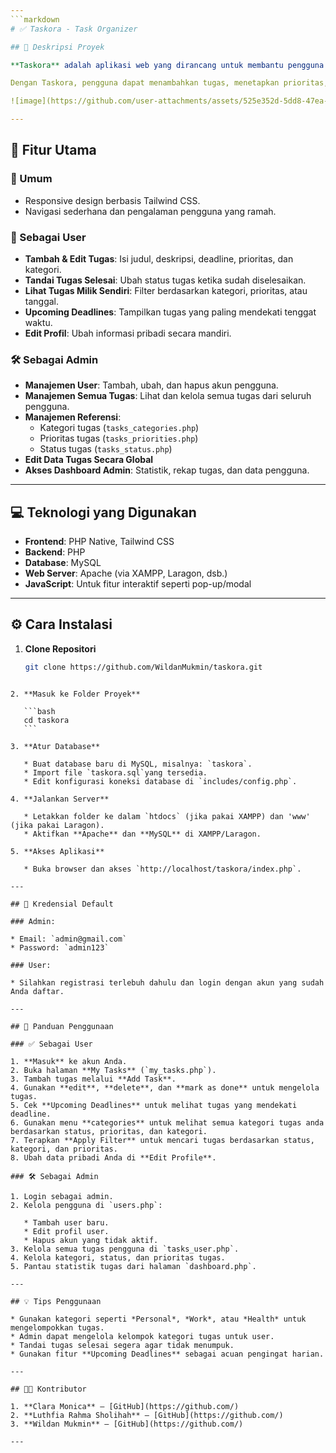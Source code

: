 ```yaml
---
```markdown
# ✅ Taskora - Task Organizer

## 📝 Deskripsi Proyek

**Taskora** adalah aplikasi web yang dirancang untuk membantu pengguna dan admin dalam mengelola, melacak, dan menyelesaikan tugas-tugas harian maupun akademik secara efisien. Aplikasi ini menyediakan fitur manajemen tugas dengan antarmuka yang intuitif dan mendukung alur kerja dua jenis pengguna: **Admin** dan **User (ex: Mahasiswa)**.

Dengan Taskora, pengguna dapat menambahkan tugas, menetapkan prioritas, menentukan tenggat waktu (deadline), dan memantau progresnya. Admin memiliki akses penuh untuk memonitor seluruh aktivitas dan mengelola data pengguna, kategori tugas, serta status tugas.

![image](https://github.com/user-attachments/assets/525e352d-5dd8-47ea-89ee-5633beede1ce)

---
```


## 🚀 Fitur Utama

### 🔹 Umum

- Responsive design berbasis Tailwind CSS.
- Navigasi sederhana dan pengalaman pengguna yang ramah.

### 👤 Sebagai User

- **Tambah & Edit Tugas**: Isi judul, deskripsi, deadline, prioritas, dan kategori.
- **Tandai Tugas Selesai**: Ubah status tugas ketika sudah diselesaikan.
- **Lihat Tugas Milik Sendiri**: Filter berdasarkan kategori, prioritas, atau tanggal.
- **Upcoming Deadlines**: Tampilkan tugas yang paling mendekati tenggat waktu.
- **Edit Profil**: Ubah informasi pribadi secara mandiri.

### 🛠️ Sebagai Admin

- **Manajemen User**: Tambah, ubah, dan hapus akun pengguna.
- **Manajemen Semua Tugas**: Lihat dan kelola semua tugas dari seluruh pengguna.
- **Manajemen Referensi**:
  - Kategori tugas (`tasks_categories.php`)
  - Prioritas tugas (`tasks_priorities.php`)
  - Status tugas (`tasks_status.php`)
- **Edit Data Tugas Secara Global**
- **Akses Dashboard Admin**: Statistik, rekap tugas, dan data pengguna.

---

## 💻 Teknologi yang Digunakan

- **Frontend**: PHP Native, Tailwind CSS
- **Backend**: PHP
- **Database**: MySQL
- **Web Server**: Apache (via XAMPP, Laragon, dsb.)
- **JavaScript**: Untuk fitur interaktif seperti pop-up/modal

---

## ⚙️ Cara Instalasi

1. **Clone Repositori**

   ```bash
   git clone https://github.com/WildanMukmin/taskora.git
````

2. **Masuk ke Folder Proyek**

   ```bash
   cd taskora
   ```

3. **Atur Database**

   * Buat database baru di MySQL, misalnya: `taskora`.
   * Import file `taskora.sql`yang tersedia.
   * Edit konfigurasi koneksi database di `includes/config.php`.

4. **Jalankan Server**

   * Letakkan folder ke dalam `htdocs` (jika pakai XAMPP) dan 'www' (jika pakai Laragon).
   * Aktifkan **Apache** dan **MySQL** di XAMPP/Laragon.

5. **Akses Aplikasi**

   * Buka browser dan akses `http://localhost/taskora/index.php`.

---

## 🔐 Kredensial Default

### Admin:

* Email: `admin@gmail.com`
* Password: `admin123`

### User:

* Silahkan registrasi terlebuh dahulu dan login dengan akun yang sudah Anda daftar.

---

## 📘 Panduan Penggunaan

### ✅ Sebagai User

1. **Masuk** ke akun Anda.
2. Buka halaman **My Tasks** (`my_tasks.php`).
3. Tambah tugas melalui **Add Task**.
4. Gunakan **edit**, **delete**, dan **mark as done** untuk mengelola tugas.
5. Cek **Upcoming Deadlines** untuk melihat tugas yang mendekati deadline.
6. Gunakan menu **categories** untuk melihat semua kategori tugas anda berdasarkan status, prioritas, dan kategori.
7. Terapkan **Apply Filter** untuk mencari tugas berdasarkan status, kategori, dan prioritas.
8. Ubah data pribadi Anda di **Edit Profile**.

### 🛠️ Sebagai Admin

1. Login sebagai admin.
2. Kelola pengguna di `users.php`:

   * Tambah user baru.
   * Edit profil user.
   * Hapus akun yang tidak aktif.
3. Kelola semua tugas pengguna di `tasks_user.php`.
4. Kelola kategori, status, dan prioritas tugas.
5. Pantau statistik tugas dari halaman `dashboard.php`.

---

## 💡 Tips Penggunaan

* Gunakan kategori seperti *Personal*, *Work*, atau *Health* untuk mengelompokkan tugas.
* Admin dapat mengelola kelompok kategori tugas untuk user.
* Tandai tugas selesai segera agar tidak menumpuk.
* Gunakan fitur **Upcoming Deadlines** sebagai acuan pengingat harian.

---

## 👨‍💻 Kontributor

1. **Clara Monica** – [GitHub](https://github.com/)
2. **Luthfia Rahma Sholihah** – [GitHub](https://github.com/)
3. **Wildan Mukmin** – [GitHub](https://github.com/)

---
